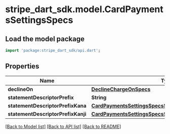 # stripe_dart_sdk.model.CardPaymentsSettingsSpecs

## Load the model package
```dart
import 'package:stripe_dart_sdk/api.dart';
```

## Properties
Name | Type | Description | Notes
------------ | ------------- | ------------- | -------------
**declineOn** | [**DeclineChargeOnSpecs**](DeclineChargeOnSpecs.md) |  | [optional] 
**statementDescriptorPrefix** | **String** |  | [optional] 
**statementDescriptorPrefixKana** | [**CardPaymentsSettingsSpecsStatementDescriptorPrefixKana**](CardPaymentsSettingsSpecsStatementDescriptorPrefixKana.md) |  | [optional] 
**statementDescriptorPrefixKanji** | [**CardPaymentsSettingsSpecsStatementDescriptorPrefixKana**](CardPaymentsSettingsSpecsStatementDescriptorPrefixKana.md) |  | [optional] 

[[Back to Model list]](../README.md#documentation-for-models) [[Back to API list]](../README.md#documentation-for-api-endpoints) [[Back to README]](../README.md)


